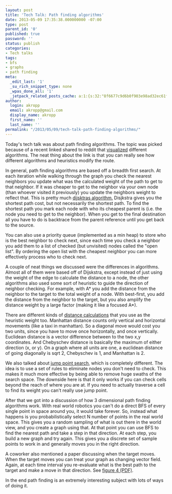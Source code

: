 ```yaml
---
layout: post
title: 'Tech Talk: Path finding algorithms'
date: 2013-05-09 17:35:38.000000000 -07:00
type: post
parent_id: '0'
published: true
password: ''
status: publish
categories:
- Tech talks
tags:
- bfs
- graphs
- path finding
meta:
  _edit_last: '1'
  _su_rich_snippet_type: none
  _wpas_done_all: '1'
  _jetpack_related_posts_cache: a:1:{s:32:"8f6677c9d6b0f903e98ad32ec61f8deb";a:2:{s:7:"expires";i:1558686525;s:7:"payload";a:3:{i:0;a:1:{s:2:"id";i:4027;}i:1;a:1:{s:2:"id";i:4783;}i:2;a:1:{s:2:"id";i:3656;}}}}
author:
  login: akropp
  email: akropp@gmail.com
  display_name: akropp
  first_name: ''
  last_name: ''
permalink: "/2013/05/09/tech-talk-path-finding-algorithms/"
---
```

Today's tech talk was about path finding algorithms. The topic was picked because of a recent linked shared to reddit that [visualized](http://qiao.github.io/PathFinding.js/visual/) different algorithms. The neat thing about the link is that you can really see how different algorithms and heuristics modify the route.

In general, path finding algorithms are based off a breadth first search. At each iteration while walking through the graph you check the nearest neighbors you update what was the calculated weight of the path to get to that neighbor. If it was cheaper to get to the neighbor via your own node (than whoever visited it previously) you update the neighbors weight to reflect that. This is pretty much [dijsktras algorithm.](http://en.wikipedia.org/wiki/Dijkstra's_algorithm) Disjkstra gives you the shortest path cost, but not necessarily the shortest path. To find the shortest path you mark each node with who its cheapest parent is (i.e. the node you need to get to the neighbor). When you get to the final destination all you have to do is backtrace from the parent reference until you get back to the source.

You can also use a priority queue (implemented as a min heap) to store who is the best neighbor to check next, since each time you check a neighbor you add them to a list of checked (but unvisited) nodes called the "open list". By ordering the open list with the cheapest neighbor you can more effectively process who to check next.

A couple of neat things we discussed were the differences in algorithms. Almost all of them were based off of Dijskstra, except instead of just using the weight of the edge to calculate the distance to a node, the other algorithms also used some sort of heuristic to guide the direction of neighbor checking. For example, with A\* you add the distance from the neighbor to the target to the total weight of a node. With best-first, you add the distance from the neighbor to the target, but you also amplify the distance weight by a large factor (making it like a focused A\*).

There are different kinds of [distance calculations](http://lyfat.wordpress.com/2012/05/22/euclidean-vs-chebyshev-vs-manhattan-distance/) that you use as the heuristic weight too. Manhattan distance counts only vertical and horizontal movements (like a taxi in manhattan). So a diagonal move would cost you two units, since you have to move once horizontally, and once vertically. Euclidean distance is a vector difference between to the two x,y coordinates. And Chebyschev distance is basically the maximum of either direction (x, or y). On a graph where all units are one, a euclidean distance of going diagonally is sqrt 2, Chebyschev is 1, and Manhattan is 2.

We also talked about [jump point search](http://zerowidth.com/2013/05/05/jump-point-search-explained.html), which is completely different. The idea is to use a set of rules to eliminate nodes you don't need to check. This makes it much more effective by being able to remove huge swaths of the search space. The downside here is that it only works if you can check cells beyond the reach of where you are at. If you need to actually traverse a cell to find its weight you can't really use jump point.

After that we got into a discussion of how 3 dimensional path finding algorithms work. With real world robotics you can't do a direct BFS of every single point in space around you, it would take forever. So, instead what happens is you probabilistically select N number of points in the real world space. This gives you a random sampling of what is out there in the world view, and you create a graph using that. At that point you can use BFS to find the nearest path and take a step in that direction. At each step, you build a new graph and try again. This gives you a discrete set of sample points to work in and generally moves you in the right direction.

A coworker also mentioned a paper discussing when the target moves. When the target moves you can treat your graph as changing vector field. Again, at each time interval you re-evaluate what is the best path to the target and make a move in that direction. See [figure 4 (PDF)](http://students.cs.byu.edu/~cs470ta/goodrich/fall2004/lectures/Pfields.pdf).

In the end path finding is an extremely interesting subject with lots of ways of doing it.

